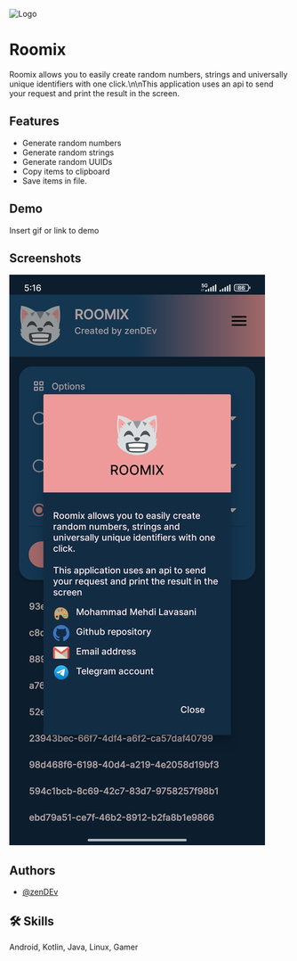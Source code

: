 
![Logo](https://dev-to-uploads.s3.amazonaws.com/uploads/articles/th5xamgrr6se0x5ro4g6.png)


# Roomix

Roomix allows you to easily create random numbers, strings and universally unique identifiers with one click.\n\nThis application uses an api to send your request and print the result in the screen.


## Features

- Generate random numbers
- Generate random strings
- Generate random UUIDs
- Copy items to clipboard
- Save items in file.


## Demo

Insert gif or link to demo


## Screenshots

![App Screenshot](demo/about-dark.jpg)


## Authors

- [@zenDEv](https://github.com/mehdiprgm)


## 🛠 Skills
Android, Kotlin, Java, Linux, Gamer

